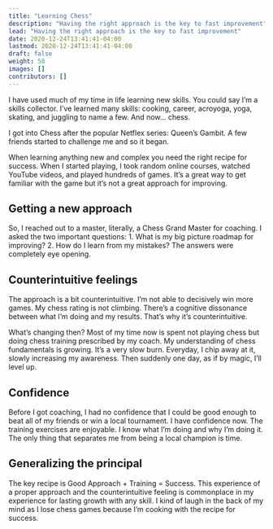 ```yaml
---
title: "Learning Chess"
description: "Having the right approach is the key to fast improvement"
lead: "Having the right approach is the key to fast improvement"
date: 2020-12-24T13:41:41-04:00
lastmod: 2020-12-24T13:41:41-04:00
draft: false
weight: 50
images: []
contributors: []
---
```


I have used much of my time in life learning new skills. You could say I’m a skills collector. I’ve learned many skills: cooking, career, acroyoga, yoga, skating, and juggling to name a few. And now… chess.

I got into Chess after the popular Netflex series: Queen’s Gambit. A few friends started to challenge me and so it began.

When learning anything new and complex you need the right recipe for success. When I started playing, I took random online courses, watched YouTube videos, and played hundreds of games. It’s a great way to get familiar with the game but it’s not a great approach for improving.

## Getting a new approach

So, I reached out to a master, literally, a Chess Grand Master for coaching. I asked the two important questions: 1. What is my big picture roadmap for improving? 2. How do I learn from my mistakes? The answers were completely eye opening.

## Counterintuitive feelings

The approach is a bit counterintuitive. I’m not able to decisively win more games. My chess rating is not climbing. There’s a cognitive dissonance between what I’m doing and my results. That’s why it’s counterintuitive.

What’s changing then? Most of my time now is spent not playing chess but doing chess training prescribed by my coach. My understanding of chess fundamentals is growing. It’s a very slow burn. Everyday, I chip away at it, slowly increasing my awareness. Then suddenly one day, as if by magic, I’ll level up.

## Confidence

Before I got coaching, I had no confidence that I could be good enough to beat all of my friends or win a local tournament. I have confidence now. The training exercises are enjoyable. I know what I’m doing and why I’m doing it. The only thing that separates me from being a local champion is time.

## Generalizing the principal

The key recipe is Good Approach + Training = Success. This experience of a proper approach and the counterintuitive feeling is commonplace in my experience for lasting growth with any skill. I kind of laugh in the back of my mind as I lose chess games because I’m cooking with the recipe for success.